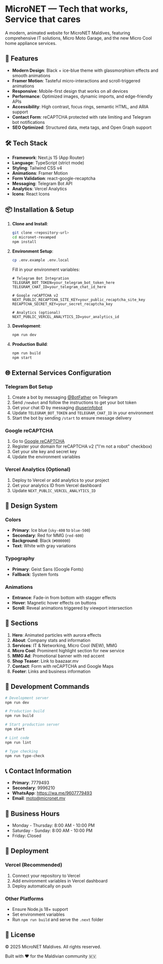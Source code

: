 # MicroNET — Tech that works, Service that cares

A modern, animated website for MicroNET Maldives, featuring comprehensive IT solutions, Micro Moto Garage, and the new Micro Cool home appliance services.

## 🚀 Features

- **Modern Design**: Black + ice-blue theme with glassmorphism effects and smooth animations
- **Framer Motion**: Tasteful micro-interactions and scroll-triggered animations
- **Responsive**: Mobile-first design that works on all devices
- **Performance**: Optimized images, dynamic imports, and edge-friendly APIs
- **Accessibility**: High contrast, focus rings, semantic HTML, and ARIA support
- **Contact Form**: reCAPTCHA protected with rate limiting and Telegram bot notifications
- **SEO Optimized**: Structured data, meta tags, and Open Graph support

## 🛠️ Tech Stack

- **Framework**: Next.js 15 (App Router)
- **Language**: TypeScript (strict mode)
- **Styling**: Tailwind CSS v4
- **Animations**: Framer Motion
- **Form Validation**: react-google-recaptcha
- **Messaging**: Telegram Bot API
- **Analytics**: Vercel Analytics
- **Icons**: React Icons

## 📦 Installation & Setup

1. **Clone and Install**:
   ```bash
   git clone <repository-url>
   cd micronet-revamped
   npm install
   ```

2. **Environment Setup**:
   ```bash
   cp .env.example .env.local
   ```

   Fill in your environment variables:
   ```env
   # Telegram Bot Integration
   TELEGRAM_BOT_TOKEN=your_telegram_bot_token_here
   TELEGRAM_CHAT_ID=your_telegram_chat_id_here

   # Google reCAPTCHA v2
   NEXT_PUBLIC_RECAPTCHA_SITE_KEY=your_public_recaptcha_site_key
   RECAPTCHA_SECRET_KEY=your_secret_recaptcha_key

   # Analytics (optional)
   NEXT_PUBLIC_VERCEL_ANALYTICS_ID=your_analytics_id
   ```

3. **Development**:
   ```bash
   npm run dev
   ```

4. **Production Build**:
   ```bash
   npm run build
   npm start
   ```

## 🌐 External Services Configuration

### Telegram Bot Setup
1. Create a bot by messaging [@BotFather](https://t.me/BotFather) on Telegram
2. Send `/newbot` and follow the instructions to get your bot token
3. Get your chat ID by messaging [@userinfobot](https://t.me/userinfobot)
4. Update `TELEGRAM_BOT_TOKEN` and `TELEGRAM_CHAT_ID` in your environment
5. Start the bot by sending `/start` to ensure message delivery

### Google reCAPTCHA
1. Go to [Google reCAPTCHA](https://www.google.com/recaptcha)
2. Register your domain for reCAPTCHA v2 ("I'm not a robot" checkbox)
3. Get your site key and secret key
4. Update the environment variables

### Vercel Analytics (Optional)
1. Deploy to Vercel or add analytics to your project
2. Get your analytics ID from Vercel dashboard
3. Update `NEXT_PUBLIC_VERCEL_ANALYTICS_ID`

## 🎨 Design System

### Colors
- **Primary**: Ice blue (`sky-400` to `blue-500`)
- **Secondary**: Red for MMG (`red-600`)
- **Background**: Black (`#000000`)
- **Text**: White with gray variations

### Typography
- **Primary**: Geist Sans (Google Fonts)
- **Fallback**: System fonts

### Animations
- **Entrance**: Fade-in from bottom with stagger effects
- **Hover**: Magnetic hover effects on buttons
- **Scroll**: Reveal animations triggered by viewport intersection

## 📱 Sections

1. **Hero**: Animated particles with aurora effects
2. **About**: Company stats and information
3. **Services**: IT & Networking, Micro Cool (NEW), MMG
4. **Micro Cool**: Prominent highlight section for new service
5. **MMG Ad**: Promotional banner with red accent
6. **Shop Teaser**: Link to baazaar.mv
7. **Contact**: Form with reCAPTCHA and Google Maps
8. **Footer**: Links and business information

## 🔧 Development Commands

```bash
# Development server
npm run dev

# Production build
npm run build

# Start production server
npm start

# Lint code
npm run lint

# Type checking
npm run type-check
```

## 📞 Contact Information

- **Primary**: 7779493
- **Secondary**: 9996210
- **WhatsApp**: https://wa.me/9607779493
- **Email**: moto@micronet.mv

## 📍 Business Hours

- Monday - Thursday: 8:00 AM - 10:00 PM
- Saturday - Sunday: 8:00 AM - 10:00 PM
- Friday: Closed

## 🚢 Deployment

### Vercel (Recommended)
1. Connect your repository to Vercel
2. Add environment variables in Vercel dashboard
3. Deploy automatically on push

### Other Platforms
- Ensure Node.js 18+ support
- Set environment variables
- Run `npm run build` and serve the `.next` folder

## 📄 License

© 2025 MicroNET Maldives. All rights reserved.

Built with ❤️ for the Maldivian community 🇲🇻
